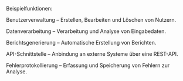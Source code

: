 Beispielfunktionen:

Benutzerverwaltung – Erstellen, Bearbeiten und Löschen von Nutzern.

Datenverarbeitung – Verarbeitung und Analyse von Eingabedaten.

Berichtsgenerierung – Automatische Erstellung von Berichten.

API-Schnittstelle – Anbindung an externe Systeme über eine REST-API.

Fehlerprotokollierung – Erfassung und Speicherung von Fehlern zur Analyse.
